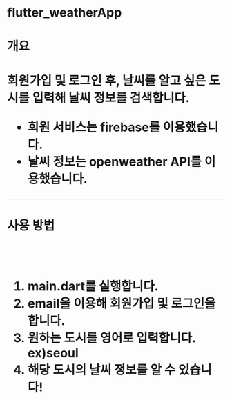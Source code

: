 # flutter_weatherApp
<h1>개요<h1/>
<p>회원가입 및 로그인 후, 날씨를 알고 싶은 도시를 입력해 날씨 정보를 검색합니다.</p>
<ul>
    <li>회원 서비스는 firebase를 이용했습니다.</li>
    <li>날씨 정보는 openweather API를 이용했습니다.</li>
</ul>
<hr>
<h1>사용 방법<h1/>
<br>
<ol>
    <li>main.dart를 실행합니다.</li>
    <li>email을 이용해 회원가입 및 로그인을 합니다.</li>
    <li>원하는 도시를 영어로 입력합니다. ex)seoul</li>
    <li>해당 도시의 날씨 정보를 알 수 있습니다!</li>
</ol>
